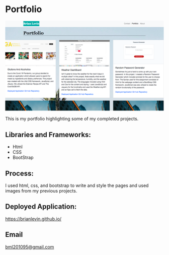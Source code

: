 
# Portfolio

![](images1/PortfolioSS.png)


This is my portfolio highlighting some of my completed projects.

## Libraries and Frameworks:

 - Html
 - CSS
 - BootStrap


 ## Process:
I used html, css, and bootstrap to write  and style the pages and used images from my previous projects.


 ## Deployed Application:

https://brianlevin.github.io/

## Email

bml201095@gmail.com

